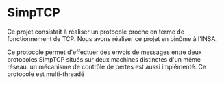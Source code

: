 # SimpTCP

Ce projet consistait à réaliser un protocole proche en terme de fonctionnement de TCP. 
Nous avons réaliser ce projet en binôme à l'INSA.

Ce protocole permet d'effectuer des envois de messages entre deux protocoles SimpTCP 
situés sur deux machines distinctes d'un même réseau. 
un mécanisme de contrôle de pertes est aussi implémenté. Ce protocole est multi-threadé 

